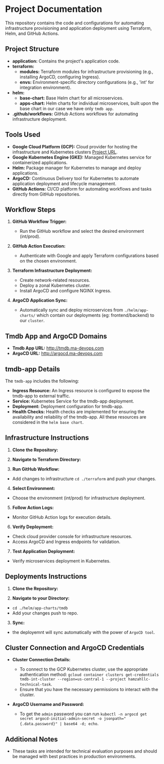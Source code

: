 
# Project Documentation

This repository contains the code and configurations for automating infrastructure provisioning and application deployment using Terraform, Helm, and GitHub Actions.

## Project Structure

- **application:** Contains the project's application code.
- **terraform:**
  - **modules:** Terraform modules for infrastructure provisioning (e.g., installing ArgoCD, configuring Ingress).
  - **envs:** Environment-specific directory configurations (e.g., 'int' for integration environment).
- **helm:**
  - **base-chart:** Base Helm chart for all microservices.
  - **apps-chart:** Helm charts for individual microservices, built upon the base chart in our case we have only `tmdb app`.
- **.github/workflows:** GitHub Actions workflows for automating infrastructure deployment.

## Tools Used

- **Google Cloud Platform (GCP):** Cloud provider for hosting the infrastructure and Kubernetes clusters [Project URL](https://console.cloud.google.com/welcome?project=hamzahllc-technical-task&supportedpurview=project).
- **Google Kubernetes Engine (GKE):** Managed Kubernetes service for containerized applications.
- **Helm:** Package manager for Kubernetes to manage and deploy applications.
- **ArgoCD:** Continuous Delivery tool for Kubernetes to automate application deployment and lifecycle management.
- **GitHub Actions:** CI/CD platform for automating workflows and tasks directly from GitHub repositories.

## Workflow Steps

1. **GitHub Workflow Trigger:**
   - Run the GitHub workflow and select the desired environment (int/prod).

2. **GitHub Action Execution:**
   - Authenticate with Google and apply Terraform configurations based on the chosen environment.

3. **Terraform Infrastructure Deployment:**
   - Create network-related resources.
   - Deploy a zonal Kubernetes cluster.
   - Install ArgoCD and configure NGINX Ingress.

4. **ArgoCD Application Sync:**
   - Automatically sync and deploy microservices from `./helm/app-charts/` which contain our deployments (eg: frontend/backend) to our `cluster`.

## Tmdb App and ArgoCD Domains

- **Tmdb App URL:** http://tmdb.ma-devops.com
- **ArgoCD URL:** http://argocd.ma-devops.com

## tmdb-app Details

The `tmdb-app` includes the following:
- **Ingress Resource:** An Ingress resource is configured to expose the tmdb-app to external traffic.
- **Service:** Kubernetes Service for the tmdb-app deployment.
- **Deployment:** Deployment configuration for tmdb-app.
- **Health Checks:** Health checks are implemented for ensuring the availability and reliability of the tmdb-app.
All these resources are considered in the `helm base chart`.



## Infrastructure Instructions

1. **Clone the Repository:**


2. **Navigate to Terraform Directory:**

3. **Run GitHub Workflow:**
- Add changes to infrastructure `cd ./terraform` and push your changes.

4. **Select Environment:**
- Choose the environment (int/prod) for infrastructure deployment.

5. **Follow Action Logs:**
- Monitor GitHub Action logs for execution details.

6. **Verify Deployment:**
- Check cloud provider console for infrastructure resources.
- Access ArgoCD and Ingress endpoints for validation.

7. **Test Application Deployment:**
- Verify microservices deployment in Kubernetes.

## Deployments Instructions

1. **Clone the Repository:**


2. **Navigate to your Directory:** 
- `cd ./helm/app-charts/tmdb`
- Add your changes push to repo. 


3. **Sync:**
- the deployemnt will sync automatically with the power of `ArgoCD tool`.

## Cluster Connection and ArgoCD Credentials

- **Cluster Connection Details:**
  - To connect to the GCP Kubernetes cluster, use the appropriate authentication method: `gcloud container clusters get-credentials tmdb-int-cluster --region=us-central-1 --project hamzahllc-technical-task`.
  - Ensure that you have the necessary permissions to interact with the cluster.

- **ArgoCD Username and Password:**
  - To get the `admin` password you can run `kubectl -n argocd get secret argocd-initial-admin-secret -o jsonpath="{.data.password}" | base64 -d; echo`.
    
## Additional Notes

- These tasks are intended for technical evaluation purposes and should be managed with best practices in production environments.
